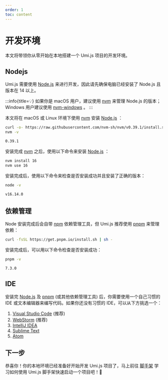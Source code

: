 ```yaml
---
order: 1
toc: content
---
```


# 开发环境

本文将带领你从零开始在本地搭建一个 Umi.js 项目的开发环境。

## Nodejs

Umi.js 需要使用 [Node.js](https://nodejs.org/zh-cn/) 来进行开发，因此请先确保电脑已经安装了 Node.js 且版本在 14 以上。

:::info{title=💡}
如果你是 macOS 用户，建议使用 [nvm](https://github.com/nvm-sh/nvm) 来管理 Node.js 的版本；
Windows 用户建议使用 [nvm-windows](https://github.com/coreybutler/nvm-windows) 。
:::

本文将在 macOS 或 Linux 环境下使用 [nvm](https://github.com/nvm-sh/nvm) 安装 [Node.js](https://nodejs.org/zh-cn/) ：

```bash
curl -o- https://raw.githubusercontent.com/nvm-sh/nvm/v0.39.1/install.sh | bash
nvm -v

0.39.1
```

安装完成 [nvm](https://github.com/nvm-sh/nvm) 之后，使用以下命令来安装 [Node.js](https://nodejs.org/zh-cn/) ：

```bash
nvm install 16
nvm use 16
```

安装完成后，使用以下命令来检查是否安装成功并且安装了正确的版本：

```bash
node -v

v16.14.0
```

## 依赖管理

Node 安装完成后会自带 [npm](https://www.npmjs.com/) 依赖管理工具，但 Umi.js 推荐使用 [pnpm](https://pnpm.io/) 来管理依赖：

```bash
curl -fsSL https://get.pnpm.io/install.sh | sh -
```

安装完成后，可以用以下命令检查是否安装成功：

```bash
pnpm -v

7.3.0
```

## IDE

安装完 [Node.js](https://nodejs.org/zh-cn/) 及 [pnpm](https://pnpm.io/) (或其他依赖管理工具) 后，你需要使用一个自己习惯的 IDE 或文本编辑器来编写代码。如果你还没有习惯的 IDE，可以从下方挑选一个：

1. [Visual Studio Code](https://code.visualstudio.com/) (推荐)
2. [WebStorm](https://www.jetbrains.com/webstorm/) (推荐)
3. [IntelliJ IDEA](https://www.jetbrains.com/idea/)
4. [Sublime Text](https://www.sublimetext.com/)
5. [Atom](https://atom.io/)

## 下一步

恭喜你！你的本地环境已经准备好开始开发 Umi.js 项目了，马上前往 [脚手架](boilerplate) 学习如何使用 Umi.js 脚手架快速启动一个项目吧！🎉
